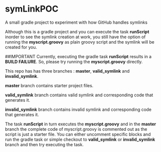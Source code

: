 # symLinkPOC
A small gradle project to experiment with how GitHub handles symlinks

Although this is a gradle project and you can execute the task **runScript** inorder to see the symlink creation at work, you still have the option of running the **myscript.groovy** as plain groovy script and the symlink will be created for you.


##IMPORTANT 
Currently, executing the gradle task **runScript** results in a **BUILD FAILURE**. So, please try running the **myscript.groovy** directly.


This repo has has three branches : **master**, **valid_symlink** and **invalid_symlink**.

**master** branch contains starter project files.

**valid_symlink** branch contains valid symlink and corresponding code that generates it. 

**invalid_symlink** branch contains invalid symlink and corresponding code that generates it. 

The task **runScript** in turn executes the **myscript.groovy** and in the **master** branch the complete code of myscript.groovy is commented out as the script is just a starter file. You can either uncomment specific blocks and run the gradle task or simple checkout to **valid_symlink** or **invalid_symlink** branch and then try executing the task.

